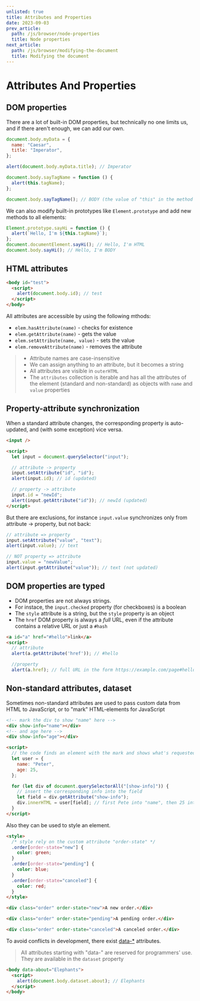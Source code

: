 ```yaml
---
unlisted: true
title: Attributes and Properties
date: 2023-09-03
prev_article:
  path: /js/browser/node-properties
  title: Node properties
next_article:
  path: /js/browser/modifying-the-document
  title: Modifying the document
---
```


# Attributes And Properties

## DOM properties

There are a lot of built-in DOM properties, but technically no one limits us, and if there aren't
enough, we can add our own.

```javascript
document.body.myData = {
  name: "Caesar",
  title: "Imperator",
};

alert(document.body.myData.title); // Imperator

document.body.sayTagName = function () {
  alert(this.tagName);
};

document.body.sayTagName(); // BODY (the value of "this" in the method is document.body)
```

We can also modify built-in prototypes like `Element.prototype` and add new methods to all elements:

```js
Element.prototype.sayHi = function () {
  alert(`Hello, I'm ${this.tagName}`);
};
document.documentElement.sayHi(); // Hello, I'm HTML
document.body.sayHi(); // Hello, I'm BODY
```

## HTML attributes

```html
<body id="test">
  <script>
    alert(document.body.id); // test
  </script>
</body>
```

All attributes are accessible by using the following mthods:

- `elem.hasAttribute(name)` - checks for existence
- `elem.getAttribute(name)` - gets the value
- `elem.setAttribute(name, value)` - sets the value
- `elem.removeAttribute(name)` - removes the attribute

> - Attribute names are case-insensitive
> - We can assign anything to an attribute, but it becomes a string
> - All attributes are visible in `outerHTML`
> - The `attributes` collection is iterable and has all the attributes of the element (standard and
>   non-standard) as objects with `name` and `value` properties

## Property-attribute synchronization

When a standard attribute changes, the corresponding property is auto-updated, and (with some exception)
vice versa.

```html
<input />

<script>
  let input = document.querySelector("input");

  // attribute -> property
  input.setAttribute("id", "id");
  alert(input.id); // id (updated)

  // property -> attribute
  input.id = "newId";
  alert(input.getAttribute("id")); // newId (updated)
</script>
```

But there are exclusions, for instance `input.value` synchronizes only from attribute -> property, but
not back:

```js
// attribute => property
input.setAttribute("value", "text");
alert(input.value); // text

// NOT property => attribute
input.value = "newValue";
alert(input.getAttribute("value")); // text (not updated)
```

## DOM properties are typed

- DOM properties are not always strings.
- For instace, the `input.checked` property (for checkboxes) is a boolean
- The `style` attribute is a string, but the `style` property is an object
- The `href` DOM property is always a _full_ URL, even if the attribute contains a relative URL or just
  a `#hash`

```html
<a id="a" href="#hello">link</a>
<script>
  // attribute
  alert(a.getAttribute('href')); // #hello

  //property
  alert(a.href); // full URL in the form https://example.com/page#hello
```

## Non-standard attributes, dataset

Sometimes non-standard attributes are used to pass custom data from HTML to JavaScript, or to "mark"
HTML-elements for JavaScript

```html
<!-- mark the div to show "name" here -->
<div show-info="name"></div>
<!-- and age here -->
<div show-info="age"></div>

<script>
  // the code finds an element with the mark and shows what's requested
  let user = {
    name: "Peter",
    age: 25,
  };

  for (let div of document.querySelectorAll("[show-info]")) {
    // insert the corresponding info into the field
    let field = div.getAttribute("show-info");
    div.innerHTML = user[field]; // first Pete into "name", then 25 into "age"
  }
</script>
```

Also they can be used to style an element.

```html
<style>
  /* style rely on the custom attribute "order-state" */
  .order[order-state="new"] {
    color: green;
  }
  .order[order-state="pending"] {
    color: blue;
  }
  .order[order-state="canceled"] {
    color: red;
  }
</style>

<div class="order" order-state="new">A new order.</div>

<div class="order" order-state="pending">A pending order.</div>

<div class="order" order-state="canceled">A canceled order.</div>
```

To avoid conflicts in development, there exist [data-\*](https://html.spec.whatwg.org/#embedding-custom-non-visible-data-with-the-data-*-attributes)
attributes.

> All attributes starting with "data-" are reserved for programmers' use. They are available in the
> `dataset` property

```html
<body data-about="Elephants">
  <script>
    alert(document.body.dataset.about); // Elephants
  </script>
</body>
```
